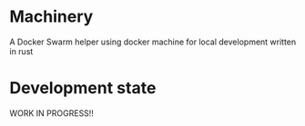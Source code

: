 # Machinery
A Docker Swarm helper using docker machine for local development written in rust

# Development state 

WORK IN PROGRESS!!
